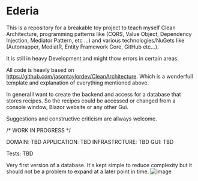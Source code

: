 # Ederia
This is a repository for a breakable toy project to teach myself Clean Architecture, programming patterns like (CQRS, Value Object, Dependency Injection, Mediator Pattern, etc ...) and various technologies/NuGets like (Automapper, MediatR, Entity Framework Core, GitHub etc...).

It is still in heavy Development and might thow errors in certain areas. 

All code is heavly based on https://github.com/jasontaylordev/CleanArchitecture. Which is a wonderfull template and explanation of everything mentioned above.

In general I want to create the backend and access for a database that stores recipes. So the recipes could be accessed or changed from a console window, Blazor website or any other Gui.  

Suggestions and constructive criticism are allways welcome. 

/* WORK IN PROGRESS */

DOMAIN: TBD
APPLICATION: TBD
INFRASTRCTURE: TBD
GUI: TBD

Tests: TBD

Very first version of a database. It's kept simple to reduce complexity but it should not be a problem to expand at a later point in time.
![image](https://user-images.githubusercontent.com/23700090/175359458-f5f79f57-c60c-4bfd-ac9a-fbcfc05558e7.png)

